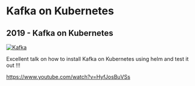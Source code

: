 
# Kafka on Kubernetes


## 2019 - Kafka on Kubernetes
[![Kafka](https://img.youtube.com/vi/HyfJosBuVSs/0.jpg)](https://www.youtube.com/watch?v=HyfJosBuVSs)

Excellent talk on how to install Kafka on Kubernetes using helm and test it out !!!

https://www.youtube.com/watch?v=HyfJosBuVSs